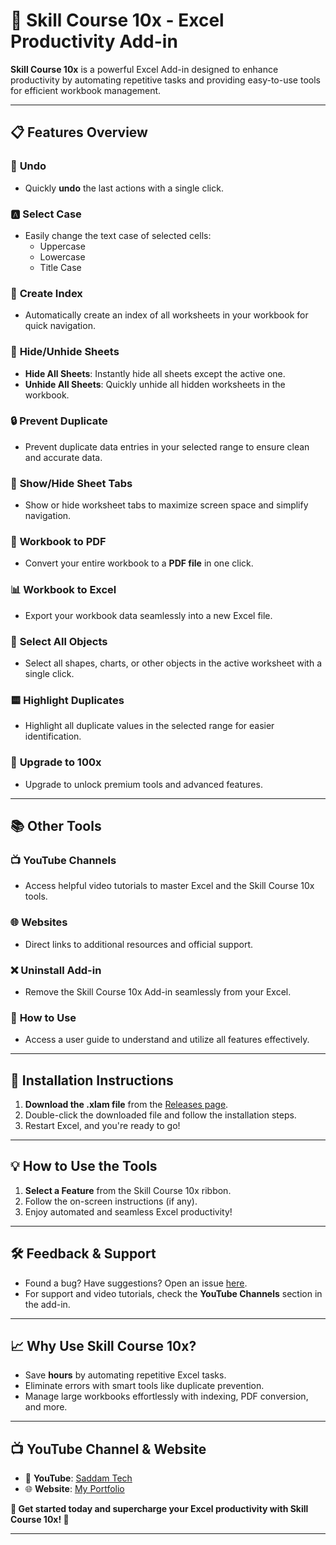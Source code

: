 # 🚀 Skill Course 10x - Excel Productivity Add-in  

**Skill Course 10x** is a powerful Excel Add-in designed to enhance productivity by automating repetitive tasks and providing easy-to-use tools for efficient workbook management.  

---

## 📋 **Features Overview**  

### 🔄 **Undo**  
- Quickly **undo** the last actions with a single click.  

### 🅰️ **Select Case**  
- Easily change the text case of selected cells:  
  - Uppercase  
  - Lowercase  
  - Title Case  

### 📁 **Create Index**  
- Automatically create an index of all worksheets in your workbook for quick navigation.  

### 📄 **Hide/Unhide Sheets**  
- **Hide All Sheets**: Instantly hide all sheets except the active one.  
- **Unhide All Sheets**: Quickly unhide all hidden worksheets in the workbook.  

### 🔒 **Prevent Duplicate**  
- Prevent duplicate data entries in your selected range to ensure clean and accurate data.  

### 🛂 **Show/Hide Sheet Tabs**  
- Show or hide worksheet tabs to maximize screen space and simplify navigation.  

### 📅 **Workbook to PDF**  
- Convert your entire workbook to a **PDF file** in one click.  

### 📊 **Workbook to Excel**  
- Export your workbook data seamlessly into a new Excel file.  

### 🔵 **Select All Objects**  
- Select all shapes, charts, or other objects in the active worksheet with a single click.  

### 🟨 **Highlight Duplicates**  
- Highlight all duplicate values in the selected range for easier identification.  

### 🔗 **Upgrade to 100x**  
- Upgrade to unlock premium tools and advanced features.  

---

## 📚 **Other Tools**  

### 📺 **YouTube Channels**  
- Access helpful video tutorials to master Excel and the Skill Course 10x tools.  

### 🌐 **Websites**  
- Direct links to additional resources and official support.  

### ❌ **Uninstall Add-in**  
- Remove the Skill Course 10x Add-in seamlessly from your Excel.  

### 📖 **How to Use**  
- Access a user guide to understand and utilize all features effectively.  

---

## 🔧 **Installation Instructions**  

1. **Download the .xlam file** from the [Releases page](https://github.com/saddamskst/Skill-Course-10x/releases/tag/v1.0).  
2. Double-click the downloaded file and follow the installation steps.  
3. Restart Excel, and you're ready to go!  

---

## 💡 **How to Use the Tools**  

1. **Select a Feature** from the Skill Course 10x ribbon.  
2. Follow the on-screen instructions (if any).  
3. Enjoy automated and seamless Excel productivity!  

---

## 🛠️ **Feedback & Support**  

- Found a bug? Have suggestions? Open an issue [here](https://github.com/saddamskst/Skill-Course-10x/issues).  
- For support and video tutorials, check the **YouTube Channels** section in the add-in.  

---

## 📈 **Why Use Skill Course 10x?**  
- Save **hours** by automating repetitive Excel tasks.  
- Eliminate errors with smart tools like duplicate prevention.  
- Manage large workbooks effortlessly with indexing, PDF conversion, and more.  

---

## 📺 **YouTube Channel & Website**  
- 🎥 **YouTube**: [Saddam Tech](https://www.youtube.com/@saddamtechs)  
- 🌐 **Website**: [My Portfolio](https://saddam.skst.in/)  

**🎉 Get started today and supercharge your Excel productivity with Skill Course 10x! 🚀**  

---  
